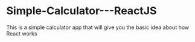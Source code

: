 # Simple-Calculator---ReactJS
This is a simple calculator app that will give you the basic idea about how React works
